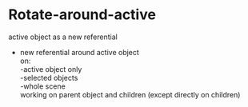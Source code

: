 # Rotate-around-active
active object as a new referential   


* new referential around active object   
  on:   
    -active object only   
    -selected objects  
    -whole scene  
 working on parent object and children (except directly on children)

